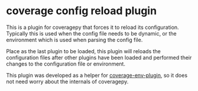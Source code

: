 # coverage config reload plugin

This is a plugin for coveragepy that forces it to reload its
configuration.  Typically this is used when the config file needs to
be dynamic, or the environment which is used when parsing the
config file.

Place as the last plugin to be loaded, this plugin will
reloads the configuration files after other plugins have been loaded
and performed their changes to the configuration file or environment.

This plugin was developed as a helper for
[coverage-env-plugin](https://github.com/jayvdb/coverage_env_plugin/),
so it does not need worry about the internals of coveragepy.
